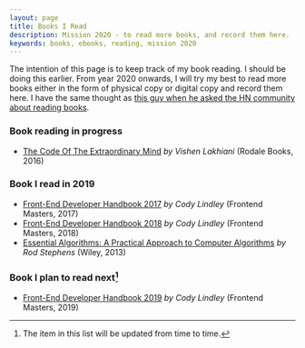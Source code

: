 ```yaml
---
layout: page
title: Books I Read
description: Mission 2020 - to read more books, and record them here.
keywords: books, ebooks, reading, mission 2020
---
```


The intention of this page is to keep track of my book reading. I should be doing this earlier. From year 2020 onwards, I will try my best to read more books either in the form of physical copy or digital copy and record them here. I have the same thought as [this guy when he asked the HN community about reading books](https://news.ycombinator.com/item?id=21955258).

### Book reading in progress

- [The Code Of The Extraordinary Mind](https://www.goodreads.com/book/show/26114571-the-code-of-the-extraordinary-mind) _by Vishen Lakhiani_
 (Rodale Books, 2016)

### Book I read in 2019

- [Front-End Developer Handbook 2017](https://frontendmasters.com/books/front-end-handbook/2017/) _by Cody Lindley_ (Frontend Masters, 2017)
- [Front-End Developer Handbook 2018](https://frontendmasters.com/books/front-end-handbook/2018/) _by Cody Lindley_ (Frontend Masters, 2018)
- [Essential Algorithms: A Practical Approach to Computer Algorithms](https://www.goodreads.com/book/show/17351722-essential-algorithms) _by Rod Stephens_ (Wiley, 2013)

### Book I plan to read next[^1]

- [Front-End Developer Handbook 2019](https://frontendmasters.com/books/front-end-handbook/2019/) _by Cody Lindley_ (Frontend Masters, 2019)

[^1]: The item in this list will be updated from time to time.